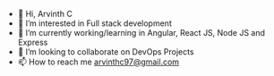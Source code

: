 - 👋 Hi, Arvinth C
- 👀 I’m interested in Full stack development
- 🌱 I’m currently working/learning in Angular, React JS, Node JS and Express
- 💞️ I’m looking to collaborate on DevOps Projects
- 📫 How to reach me arvinthc97@gmail.com

<!---
ArvinthC-GoSharp/ArvinthC-GoSharp is a ✨ special ✨ repository because its `README.md` (this file) appears on your GitHub profile.
You can click the Preview link to take a look at your changes.
--->
